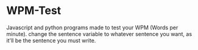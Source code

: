 # WPM-Test

Javascript and python programs made to test your WPM (Words per minute). change the sentence variable to whatever sentence you want, as it'll be the sentence you must write.
